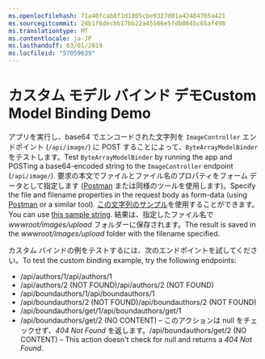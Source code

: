 ```yaml
---
ms.openlocfilehash: 71a40fcab8f1d1005cbe9327d01a42484765a421
ms.sourcegitcommit: 24b1f6decbb17bb22a45166e5fdb0845c65af498
ms.translationtype: MT
ms.contentlocale: ja-JP
ms.lasthandoff: 03/01/2019
ms.locfileid: "57059639"
---
```

# <a name="custom-model-binding-demo"></a><span data-ttu-id="58481-101">カスタム モデル バインド デモ</span><span class="sxs-lookup"><span data-stu-id="58481-101">Custom Model Binding Demo</span></span>

<span data-ttu-id="58481-102">アプリを実行し、base64 でエンコードされた文字列を `ImageController` エンドポイント (`/api/image/`) に POST することによって、`ByteArrayModelBinder` をテストします。</span><span class="sxs-lookup"><span data-stu-id="58481-102">Test `ByteArrayModelBinder` by running the app and POSTing a base64-encoded string to the `ImageController` endpoint (`/api/image/`).</span></span> <span data-ttu-id="58481-103">要求の本文でファイルとファイル名のプロパティをフォーム データとして指定します ([Postman](https://www.getpostman.com/) または同様のツールを使用します)。</span><span class="sxs-lookup"><span data-stu-id="58481-103">Specify the file and filename properties in the request body as form-data (using [Postman](https://www.getpostman.com/) or a similar tool).</span></span> <span data-ttu-id="58481-104">[この文字列のサンプル](Base64String.txt)を使用することができます。</span><span class="sxs-lookup"><span data-stu-id="58481-104">You can use [this sample string](Base64String.txt).</span></span> <span data-ttu-id="58481-105">結果は、指定したファイル名で *wwwroot/images/upload* フォルダーに保存されます。</span><span class="sxs-lookup"><span data-stu-id="58481-105">The result is saved in the *wwwroot/images/upload* folder with the filename specified.</span></span>

<span data-ttu-id="58481-106">カスタム バインドの例をテストするには、次のエンドポイントを試してください。</span><span class="sxs-lookup"><span data-stu-id="58481-106">To test the custom binding example, try the following endpoints:</span></span>

* <span data-ttu-id="58481-107">/api/authors/1</span><span class="sxs-lookup"><span data-stu-id="58481-107">/api/authors/1</span></span>
* <span data-ttu-id="58481-108">/api/authors/2 (NOT FOUND)</span><span class="sxs-lookup"><span data-stu-id="58481-108">/api/authors/2 (NOT FOUND)</span></span>
* <span data-ttu-id="58481-109">/api/boundauthors/1</span><span class="sxs-lookup"><span data-stu-id="58481-109">/api/boundauthors/1</span></span>
* <span data-ttu-id="58481-110">/api/boundauthors/2 (NOT FOUND)</span><span class="sxs-lookup"><span data-stu-id="58481-110">/api/boundauthors/2 (NOT FOUND)</span></span>
* <span data-ttu-id="58481-111">/api/boundauthors/get/1</span><span class="sxs-lookup"><span data-stu-id="58481-111">/api/boundauthors/get/1</span></span>
* <span data-ttu-id="58481-112">/api/boundauthors/get/2 (NO CONTENT) &ndash; このアクションは null をチェックせず、*404 Not Found* を返します。</span><span class="sxs-lookup"><span data-stu-id="58481-112">/api/boundauthors/get/2 (NO CONTENT) &ndash; This action doesn't check for null and returns a *404 Not Found*.</span></span>
